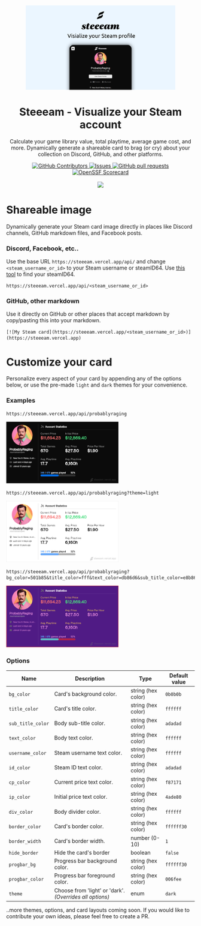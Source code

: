 <p align="center">
<img src="./public/steeeam-og-image.png" width='400'/>
 <h1 align="center">Steeeam - Visualize your Steam account</h1>
 <p align="center">Calculate your game library value, total playtime, average game cost, and more. Dynamically generate a shareable card to brag (or cry) about your collection on Discord, GitHub, and other platforms.</p>
</p>
  <p align="center">
    <a href="https://github.com/probablyraging/steeeam/graphs/contributors">
      <img alt="GitHub Contributors" src="https://img.shields.io/github/contributors/probablyraging/steeeam" />
    </a>
    <a href="https://github.com/probablyraging/steeeam/issues">
      <img alt="Issues" src="https://img.shields.io/github/issues/probablyraging/steeeam?color=0088ff" />
    </a>
    <a href="https://github.com/probablyraging/steeeam/pulls">
      <img alt="GitHub pull requests" src="https://img.shields.io/github/issues-pr/probablyraging/steeeam?color=0088ff" />
    </a>
    <a href="https://securityscorecards.dev/viewer/?uri=github.com/probablyraging/steeeam">
      <img alt="OpenSSF Scorecard" src="https://api.securityscorecards.dev/projects/github.com/probablyraging/steeeam/badge" />
    </a>
    <br />
    <br />
    <a href="https://vercel.com">
      <img src="https://raw.githubusercontent.com/probablyraging/steeeam/master/powered-by-vercel.svg"/>
    </a>
  </p>

# Shareable image
Dynamically generate your Steam card image directly in places like Discord channels, GitHub markdown files, and Facebook posts.

### Discord, Facebook, etc..
Use the base URL `https://steeeam.vercel.app/api/` and change `<steam_username_or_id>` to your Steam username or steamID64. Use [this tool](https://steamid.io/) to find your steamID64.
```
https://steeeam.vercel.app/api/<steam_username_or_id>
```

### GitHub, other markdown
Use it directly on GitHub or other places that accept markdown by copy/pasting this into your markdown.
```
[![My Steam card](https://steeeam.vercel.app/<steam_username_or_id>)](https://steeeam.vercel.app)
```

# Customize your card
Personalize every aspect of your card by appending any of the options below, or use the pre-made `light` and `dark` themes for your convenience.

### Examples
```
https://steeeam.vercel.app/api/probablyraging
```
<img src="./public/canvas/example1.png" width='300'/>

```
https://steeeam.vercel.app/api/probablyraging?theme=light
```
<img src="./public/canvas/example2.png" width='300'/>

```
https://steeeam.vercel.app/api/probablyraging?bg_color=501b85&title_color=fff&text_color=db86d6&sub_title_color=e8b864&border_color=b32447&border_width=5&progbar_bg=b32447&progbar_color=5ebfc4
```
<img src="./public/canvas/example3.png" width='300'/>

### Options
| Name              | Description                                              | Type               | Default value |
| ----------------- | -------------------------------------------------------- | ------------------ | ------------- |
| `bg_color`        | Card's background color.                                 | string (hex color) | `0b0b0b`      |
| `title_color`     | Card's title color.                                      | string (hex color) | `ffffff`      |
| `sub_title_color` | Body sub-title color.                                    | string (hex color) | `adadad`      |
| `text_color`      | Body text color.                                         | string (hex color) | `ffffff`      |
| `username_color`  | Steam username text color.                               | string (hex color) | `ffffff`      |
| `id_color`        | Steam ID text color.                                     | string (hex color) | `adadad`      |
| `cp_color`        | Current price text color.                                | string (hex color) | `f87171`      |
| `ip_color`        | Initial price text color.                                | string (hex color) | `4ade80`      |
| `div_color`       | Body divider color.                                      | string (hex color) | `ffffff`      |
| `border_color`    | Card's border color.                                     | string (hex color) | `ffffff30`    |
| `border_width`    | Card's border width.                                     | number (0-10)      | `1`           |
| `hide_border`     | Hide the card's border                                   | boolean            | `false`       |
| `progbar_bg`      | Progress bar background color.                           | string (hex color) | `ffffff30`    |
| `progbar_color`   | Progress bar foreground color.                           | string (hex color) | `006fee`      |
| `theme`           | Choose from 'light' or 'dark'. *(Overrides all options)* | enum               | `dark`        |

..more themes, options, and card layouts coming soon. If you would like to contribute your own ideas, please feel free to create a PR.